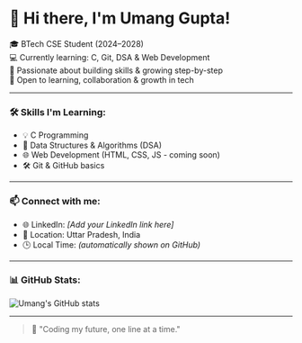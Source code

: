 # 👋 Hi there, I'm Umang Gupta!

🎓 BTech CSE Student (2024–2028)  
💻 Currently learning: C, Git, DSA & Web Development  
🚀 Passionate about building skills & growing step-by-step  
🌱 Open to learning, collaboration & growth in tech

---

### 🛠️ Skills I'm Learning:
- 💡 C Programming
- 🧠 Data Structures & Algorithms (DSA)
- 🌐 Web Development (HTML, CSS, JS - coming soon)
- 🛠️ Git & GitHub basics

---

### 📫 Connect with me:
- 🌐 LinkedIn: *[Add your LinkedIn link here]*  
- 📍 Location: Uttar Pradesh, India  
- 🕒 Local Time: *(automatically shown on GitHub)*

---

### 📊 GitHub Stats:
![Umang's GitHub stats](https://github-readme-stats.vercel.app/api?username=umanggupta090&show_icons=true&theme=radical)

---

> 💬 "Coding my future, one line at a time."
